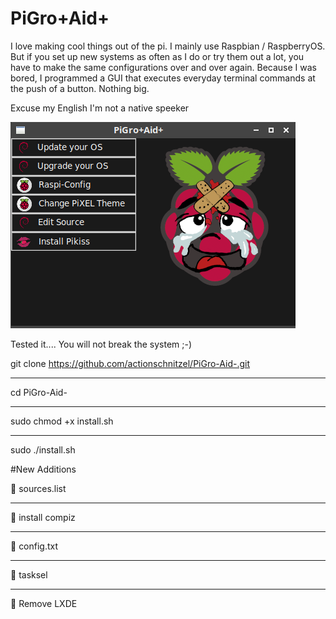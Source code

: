 # PiGro+Aid+

I love making cool things out of the pi. I mainly use Raspbian / RaspberryOS. But if you set up new systems as often as I do or try them out a lot, you have to make the same configurations over and over again. Because I was bored, I programmed a GUI that executes everyday terminal commands at the push of a button. Nothing big.

Excuse my English
I'm not a native speeker



![GUI](https://github.com/actionschnitzel/PiGro-Aid-/blob/main/GUI.png?raw=true)





Tested it.... You will not break the system ;-)

git clone https://github.com/actionschnitzel/PiGro-Aid-.git
***
cd PiGro-Aid-
***
sudo chmod +x install.sh
***
sudo ./install.sh

#New Additions

:metal: sources.list
***
:metal: install compiz
***
:metal: config.txt
***
:metal: tasksel
***
:metal: Remove LXDE



